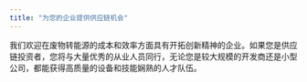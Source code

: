 ```yaml
---
title: "为您的企业提供供应链机会"
---
```


我们欢迎在废物转能源的成本和效率方面具有开拓创新精神的企业。如果您是供应链投资者，您将与大量优秀的从业人员同行，无论您是较大规模的开发商还是小型公司，都能获得高质量的设备和技能娴熟的人才队伍。

